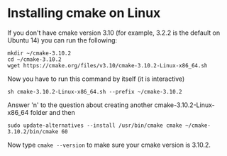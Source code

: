 # Installing cmake on Linux

If you don't have cmake version 3.10 (for example, 3.2.2 is the default on Ubuntu 14) you can run the following:

```
mkdir ~/cmake-3.10.2
cd ~/cmake-3.10.2
wget https://cmake.org/files/v3.10/cmake-3.10.2-Linux-x86_64.sh
```

Now you have to run this command by itself (it is interactive)
```
sh cmake-3.10.2-Linux-x86_64.sh --prefix ~/cmake-3.10.2
```

Answer 'n' to the question about creating another cmake-3.10.2-Linux-x86_64 folder and then
```
sudo update-alternatives --install /usr/bin/cmake cmake ~/cmake-3.10.2/bin/cmake 60
```

Now type `cmake --version` to make sure your cmake version is 3.10.2.
